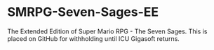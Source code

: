 # SMRPG-Seven-Sages-EE
The Extended Edition of Super Mario RPG - The Seven Sages. This is placed on GitHub for withholding until ICU Gigasoft returns.
